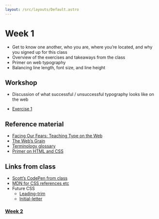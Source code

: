 ```yaml
---
layout: /src/layouts/Default.astro
---
```


<!-- @format -->

# Week 1

- Get to know one another, who you are, where you’re located, and why you signed up for this class
- Overview of the exercises and takeaways from the class
- Primer on web typography
- Balancing line length, font size, and line height

## Workshop

- Discussion of what successful / unsuccessful typography looks like on the web

- [Exercise 1](https://codepen.io/scottkellum/pen/JjvpMVw)

## Reference material

- [Facing Our Fears: Teaching Type on the Web](https://www.alphabettes.org/facing-our-fears/)
- [The Web’s Grain](https://frankchimero.com/blog/2015/the-webs-grain/)
- [Terminology glossary](https://css.typetura.com/glossary/)
- [Primer on HTML and CSS](http://www.dontfeartheinternet.com/)

## Links from class

- [Scott’s CodePen from class](https://codepen.io/scottkellum/pen/xxjJZNd/92e1fbfad406d0f618d71517dfe5d522?editors=1100)
- [MDN for CSS references etc](https://developer.mozilla.org/en-US/docs/Web/CSS)
- Future CSS
  - [Leading-trim](https://medium.com/microsoft-design/leading-trim-the-future-of-digital-typesetting-d082d84b202)
  - [Initial-letter](https://developer.mozilla.org/en-US/docs/Web/CSS/initial-letter)

### [Week 2](/week2)
